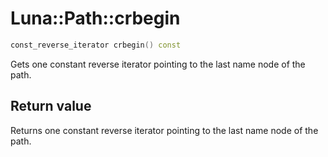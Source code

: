 # Luna::Path::crbegin

```c++
const_reverse_iterator crbegin() const
```

Gets one constant reverse iterator pointing to the last name node of the path. 



## Return value
Returns one constant reverse iterator pointing to the last name node of the path. 

